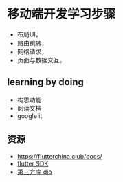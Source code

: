 # 移动端开发学习步骤

- 布局UI，
- 路由跳转，
- 网络请求，
- 页面与数据交互。

## learning by doing

- 构思功能
- 阅读文档
- google it

## 资源

- https://flutterchina.club/docs/
- [flutter SDK](https://docs.flutter.io/)
- [第三方库 dio](https://github.com/flutterchina/dio)